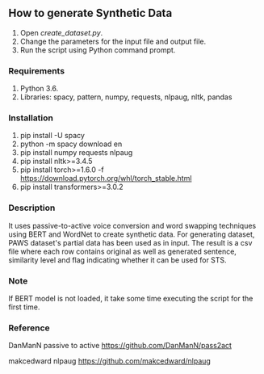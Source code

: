 ## How to generate Synthetic Data ##
1. Open *create_dataset.py*.
2. Change the parameters for the input file and output file.
3. Run the script using Python command prompt.

### Requirements ###
1. Python 3.6.
2. Libraries: spacy, pattern, numpy, requests, nlpaug, nltk, pandas

### Installation ###
1. pip install -U spacy
2. python -m spacy download en
3. pip install numpy requests nlpaug
4. pip install nltk>=3.4.5
5. pip install torch>=1.6.0 -f https://download.pytorch.org/whl/torch_stable.html
6. pip install transformers>=3.0.2

### Description ###
It uses passive-to-active voice conversion and word swapping techniques using BERT and WordNet to create synthetic data. For generating dataset, PAWS dataset's partial data has been used as in input. The result is a csv file where each row contains original as well as generated sentence, similarity level and flag indicating whether it can be used for STS.

### Note ###
If BERT model is not loaded, it take some time executing the script for the first time.

### Reference ###
DanManN passive to active
https://github.com/DanManN/pass2act

makcedward nlpaug
https://github.com/makcedward/nlpaug
